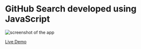 # GitHub Search developed using JavaScript
 
![screenshot of the app](https://raw.githubusercontent.com/praveenorugantitech/praveenorugantitech-javascript-projects/master/praveenorugantitech-github-search/screenshot.PNG "GitHub Search")


[Live Demo](https://praveenorugantitech.github.io/praveenorugantitech-javascript-projects/praveenorugantitech-github-search/Demo)


